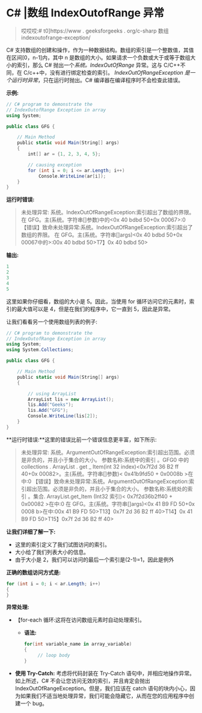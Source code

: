# C# |数组 IndexOutofRange 异常

> 哎哎哎:# t0]https://www . geeksforgeeks . org/c-sharp 数组 indexoutofrange-exception/

C# 支持数组的创建和操作，作为一种数据结构。数组的索引是一个整数值，其值在区间[0，n-1]内，其中 n 是数组的大小。如果请求一个负数或大于或等于数组大小的索引，那么 C# 抛出一个*系统。IndexOutOfRange* 异常。这与 C/C++不同，在 C/c++中，没有进行绑定检查的索引。 *IndexOutOfRangeException 是一个运行时异常*，只在运行时抛出。C# 编译器在编译程序时不会检查此错误。

**示例:**

```cs
// C# program to demonstrate the 
// IndexOutofRange Exception in array
using System;

public class GFG {

    // Main Method
    public static void Main(String[] args)
    {
        int[] ar = {1, 2, 3, 4, 5};

        // causing exception
        for (int i = 0; i <= ar.Length; i++)
            Console.WriteLine(ar[i]);
    }
}
```

**运行时错误:**

> 未处理异常:
> 系统。IndexOutOfRangeException:索引超出了数组的界限。
> 在 GFG。主(系统。字符串[]参数)<filename unknown="">中的<0x 40 bdbd 50+0x 00067>:0
> 【错误】致命未处理异常:系统。IndexOutOfRangeException:索引超出了数组的界限。
> 在 GFG。主(系统。字符串[]args)<0x 40 bdbd 50+0x 00067<filename unknown="">中的>:0</filename>0x 40 bdbd 50>T7】0x 40 bdbd 50></filename>

**输出:**

```cs
1
2
3
4
5

```

这里如果你仔细看，数组的大小是 5。因此，当使用 for 循环访问它的元素时，索引的最大值可以是 4，但是在我们的程序中，它一直到 5，因此是异常。

让我们看看另一个使用数组列表的例子:

```cs
// C# program to demonstrate the 
// IndexOutofRange Exception in array
using System;
using System.Collections;

public class GFG {

    // Main Method
    public static void Main(String[] args)
    {

        // using ArrayList
        ArrayList lis = new ArrayList();
        lis.Add("Geeks");
        lis.Add("GFG");
        Console.WriteLine(lis[2]);
    }
}
```

**运行时错误:**这里的错误比前一个错误信息更丰富，如下所示:

> 未处理异常:
> 系统。ArgumentOutOfRangeException:索引超出范围。必须是非负的，并且小于集合的大小。
> 参数名称:系统中的索引
> 。GFG<filename unknown="">0
> 中的 collections . ArrayList . get _ Item(int 32 index)<0x7f2d 36 B2 ff 40+0x 00082>。主(系统。字符串[]参数)< 0x41b9fd50 + 0x0008b >在<filename unknown="">中:0
> 【错误】致命未处理异常:系统。ArgumentOutOfRangeException:索引超出范围。必须是非负的，并且小于集合的大小。
> 参数名称:系统处的索引
> 。集合. ArrayList.get_Item (Int32 索引)< 0x7f2d36b2ff40 + 0x00082 >在<filename unknown="">中:0
> 在 GFG。主(系统。字符串[]args)<0x 41 B9 FD 50+0x 0008 b>在<filename unknown="">中:0</filename>0x 41 B9 FD 50>T13】0x7f 2d 36 B2 ff 40>T14】0x 41 B9 FD 50>T15】0x7f 2d 36 B2 ff 40></filename></filename></filename>

**让我们详细了解一下:**

*   这里的索引定义了我们试图访问的索引。
*   大小给了我们列表大小的信息。
*   由于大小是 2，我们可以访问的最后一个索引是(2-1)=1，因此是例外

**正确的数组访问方式是:**

```cs
for (int i = 0; i < ar.Length; i++) 
{
}

```

**异常处理:**

*   【for-each 循环:这将在访问数组元素时自动处理索引。
    *   **语法:**

        ```cs
        for(int variable_name in array_variable)
        {
             // loop body
        }

        ```

*   **使用 Try-Catch:** 考虑将代码封装在 Try-Catch 语句中，并相应地操作异常。如上所述，C# 不会让您访问无效的索引，并且肯定会抛出 IndexOutOfRangeException。但是，我们应该在 catch 语句的块内小心，因为如果我们不适当地处理异常，我们可能会隐藏它，从而在您的应用程序中创建一个 bug。